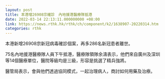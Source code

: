 ```yaml
---
layout: post
title: 本港增26908宗確診　內地援港醫療隊抵港
date: 2022-03-14 22:13:11.000000000 +08:00
link: https://news.rthk.hk/rthk/ch/component/k2/1638907-20220314.htm
categories: rthk
---
```


本港新增26908宗新冠病毒確診個案，再多286名新冠患者離世。

75名內地援港醫療隊人員下午抵港，醫療隊領隊余濤表示，他們來自廣州及深圳等14個醫療單位，醫院等級均是三級，形容是挑選了精兵強將。

醫管局表示，會與他們透過協同模式，一起治理病人，商討如何用藥及治療。
